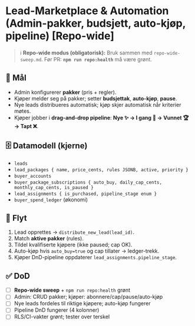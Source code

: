 # Lead-Marketplace & Automation (Admin-pakker, budsjett, auto-kjøp, pipeline) [Repo-wide]

> ℹ️ **Repo-wide modus (obligatorisk):** Bruk sammen med `repo-wide-sweep.md`. Før PR: **`npm run repo:health`** må være grønt.

## 🎯 Mål
- Admin konfigurerer **pakker** (pris + regler).
- Kjøper melder seg på pakker; setter **budsjettak**, **auto-kjøp**, **pause**.
- Nye leads distribueres automatisk; kjøp skjer automatisk når kriterier møtes.
- Kjøper jobber i **drag-and-drop pipeline**: **Nye ✨ → I gang 🚀 → Vunnet 🏆 → Tapt ❌**.

## 🗄️ Datamodell (kjerne)
- `leads`
- `lead_packages { name, price_cents, rules JSONB, active, priority }`
- `buyer_accounts`
- `buyer_package_subscriptions { auto_buy, daily_cap_cents, monthly_cap_cents, is_paused }`
- `lead_assignments { is_purchased, pipeline_stage enum }`
- `buyer_spend_ledger` (økonomi)

## 🔁 Flyt
1) Lead opprettes → `distribute_new_lead(lead_id)`.
2) Match **aktive pakker** (rules).
3) Tildel kvalifiserte kjøpere (ikke paused; cap OK).
4) Auto-kjøp hvis `auto_buy=true` og cap tillater → ledger-trekk.
5) Kjøper DnD-pipeline oppdaterer `lead_assignments.pipeline_stage`.

## ✅ DoD
- [ ] **Repo-wide sweep** + `npm run repo:health` grønt
- [ ] Admin: CRUD pakker; kjøper: abonnere/cap/pause/auto-kjøp
- [ ] Nye leads fordeles til riktige kjøpere; auto-kjøp fungerer
- [ ] Pipeline DnD fungerer (4 kolonner)
- [ ] RLS/CI-vakter grønt; tester over terskel